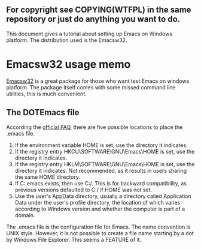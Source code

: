 For copyright see COPYING(WTFPL) in the same repository or just do anything you want to do.
----

This document gives a tutorial about setting up Emacs on Windows platform.
The distribution used is the Emacsw32.

Emacsw32 usage memo
===================

[Emacsw32](http://ourcomments.org/Emacs/EmacsW32.html) is a great package for those who want test Emacs on windows platform.
The package itself comes with some missed command line utilities, this is much convenient.

The DOTEmacs file
-----------------

According the [official FAQ](http://www.gnu.org/software/emacs/windows/Installing-Emacs.html), there are five possible locations 
to place the .emacs file.

1.    If the environment variable HOME is set, use the directory it indicates.
2.    If the registry entry HKCU\SOFTWARE\GNU\Emacs\HOME is set, use the directory it indicates.
3.    If the registry entry HKLM\SOFTWARE\GNU\Emacs\HOME is set, use the directory it indicates. Not recommended, as it results in users sharing the same HOME directory.
4.    If C:\.emacs exists, then use C:/. This is for backward compatibility, as previous versions defaulted to C:/ if HOME was not set.
5.    Use the user's AppData directory, usually a directory called Application Data under the user's profile directory, the location of which varies according to Windows version and whether the computer is part of a domain. 

The .emacs file is the configuration file for Emacs. The name convention is UNIX style. However, it is not possible to create 
a file name starting by a dot by Windows File Explorer. This seems a FEATURE of it.
